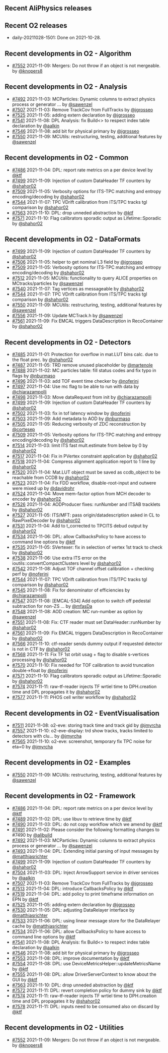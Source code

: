 ## Recent AliPhysics releases
## Recent O2 releases
- daily-20211028-1501: Done on 2021-10-28.
## Recent developments in O2 - Algorithm
- [\#7552](https://github.com/AliceO2Group/AliceO2/pull/7552) 2021-11-09: Mergers: Do not throw if an object is not mergeable. by [@knopers8](https://github.com/knopers8)
## Recent developments in O2 - Analysis
- [\#7492](https://github.com/AliceO2Group/AliceO2/pull/7492) 2021-11-03: MCParticles: Dynamic columns to extract physics process or generator … by [@sawenzel](https://github.com/sawenzel)
- [\#7507](https://github.com/AliceO2Group/AliceO2/pull/7507) 2021-11-03: Remove TrackCov from FullTracks by [@jgrosseo](https://github.com/jgrosseo)
- [\#7525](https://github.com/AliceO2Group/AliceO2/pull/7525) 2021-11-05: adding extern declaration by [@jgrosseo](https://github.com/jgrosseo)
- [\#7541](https://github.com/AliceO2Group/AliceO2/pull/7541) 2021-11-08: DPL Analysis: fix Build<> to respect index table declaration by [@aalkin](https://github.com/aalkin)
- [\#7546](https://github.com/AliceO2Group/AliceO2/pull/7546) 2021-11-08: add bit for physical primary by [@jgrosseo](https://github.com/jgrosseo)
- [\#7550](https://github.com/AliceO2Group/AliceO2/pull/7550) 2021-11-09: MCUtils: restructuring, testing, additional features by [@sawenzel](https://github.com/sawenzel)
## Recent developments in O2 - Common
- [\#7486](https://github.com/AliceO2Group/AliceO2/pull/7486) 2021-11-04: DPL: report rate metrics on a per device level by [@ktf](https://github.com/ktf)
- [\#7499](https://github.com/AliceO2Group/AliceO2/pull/7499) 2021-11-09: Injection of custom DataHeader TF counters  by [@shahor02](https://github.com/shahor02)
- [\#7509](https://github.com/AliceO2Group/AliceO2/pull/7509) 2021-11-05: Verbosity options for ITS-TPC matching and entropy encoding/decoding by [@shahor02](https://github.com/shahor02)
- [\#7544](https://github.com/AliceO2Group/AliceO2/pull/7544) 2021-11-07: TPC VDrift calibration from ITS/TPC tracks tgl comparison by [@shahor02](https://github.com/shahor02)
- [\#7563](https://github.com/AliceO2Group/AliceO2/pull/7563) 2021-11-10: DPL: drop unneded abstraction by [@ktf](https://github.com/ktf)
- [\#7571](https://github.com/AliceO2Group/AliceO2/pull/7571) 2021-11-10: Flag calibrators sporadic output as Lifetime::Sporadic by [@shahor02](https://github.com/shahor02)
## Recent developments in O2 - DataFormats
- [\#7499](https://github.com/AliceO2Group/AliceO2/pull/7499) 2021-11-09: Injection of custom DataHeader TF counters  by [@shahor02](https://github.com/shahor02)
- [\#7506](https://github.com/AliceO2Group/AliceO2/pull/7506) 2021-11-05: helper to get nominal L3 field by [@jgrosseo](https://github.com/jgrosseo)
- [\#7509](https://github.com/AliceO2Group/AliceO2/pull/7509) 2021-11-05: Verbosity options for ITS-TPC matching and entropy encoding/decoding by [@shahor02](https://github.com/shahor02)
- [\#7512](https://github.com/AliceO2Group/AliceO2/pull/7512) 2021-11-05: MCUtils: functionality to query ALICE properties on MCtracks/particles by [@sawenzel](https://github.com/sawenzel)
- [\#7540](https://github.com/AliceO2Group/AliceO2/pull/7540) 2021-11-07: Tag vertices as messageable by [@shahor02](https://github.com/shahor02)
- [\#7544](https://github.com/AliceO2Group/AliceO2/pull/7544) 2021-11-07: TPC VDrift calibration from ITS/TPC tracks tgl comparison by [@shahor02](https://github.com/shahor02)
- [\#7550](https://github.com/AliceO2Group/AliceO2/pull/7550) 2021-11-09: MCUtils: restructuring, testing, additional features by [@sawenzel](https://github.com/sawenzel)
- [\#7556](https://github.com/AliceO2Group/AliceO2/pull/7556) 2021-11-09: Update MCTrack.h by [@sawenzel](https://github.com/sawenzel)
- [\#7561](https://github.com/AliceO2Group/AliceO2/pull/7561) 2021-11-09: Fix EMCAL triggers DataDescription in RecoContainer by [@shahor02](https://github.com/shahor02)
## Recent developments in O2 - Detectors
- [\#7485](https://github.com/AliceO2Group/AliceO2/pull/7485) 2021-11-01: Protection for overflow in mat.LUT bins calc. due to the float prec. by [@shahor02](https://github.com/shahor02)
- [\#7487](https://github.com/AliceO2Group/AliceO2/pull/7487) 2021-11-05: TRD remove unused placeholder by [@martenole](https://github.com/martenole)
- [\#7488](https://github.com/AliceO2Group/AliceO2/pull/7488) 2021-11-02: MC particles table: fill status codes and fix typo in flags by [@nburmaso](https://github.com/nburmaso)
- [\#7496](https://github.com/AliceO2Group/AliceO2/pull/7496) 2021-11-03: add TOF event time checker by [@noferini](https://github.com/noferini)
- [\#7497](https://github.com/AliceO2Group/AliceO2/pull/7497) 2021-11-04: Use mc flag to be able to run with data by [@chiarazampolli](https://github.com/chiarazampolli)
- [\#7498](https://github.com/AliceO2Group/AliceO2/pull/7498) 2021-11-03: Move dataRequest from init by [@chiarazampolli](https://github.com/chiarazampolli)
- [\#7499](https://github.com/AliceO2Group/AliceO2/pull/7499) 2021-11-09: Injection of custom DataHeader TF counters  by [@shahor02](https://github.com/shahor02)
- [\#7502](https://github.com/AliceO2Group/AliceO2/pull/7502) 2021-11-03: fix in tof latency window by [@noferini](https://github.com/noferini)
- [\#7503](https://github.com/AliceO2Group/AliceO2/pull/7503) 2021-11-09: Add metadata to AOD by [@nburmaso](https://github.com/nburmaso)
- [\#7505](https://github.com/AliceO2Group/AliceO2/pull/7505) 2021-11-05: Reducing verbosity of ZDC reconstruction by [@cortesep](https://github.com/cortesep)
- [\#7509](https://github.com/AliceO2Group/AliceO2/pull/7509) 2021-11-05: Verbosity options for ITS-TPC matching and entropy encoding/decoding by [@shahor02](https://github.com/shahor02)
- [\#7514](https://github.com/AliceO2Group/AliceO2/pull/7514) 2021-11-03: limit ITS fast mult.estimate from below by 0 by [@shahor02](https://github.com/shahor02)
- [\#7517](https://github.com/AliceO2Group/AliceO2/pull/7517) 2021-11-04: Fix in PVertex constraint application by [@shahor02](https://github.com/shahor02)
- [\#7518](https://github.com/AliceO2Group/AliceO2/pull/7518) 2021-11-04: Compress alignment application report to 1 line by [@shahor02](https://github.com/shahor02)
- [\#7520](https://github.com/AliceO2Group/AliceO2/pull/7520) 2021-11-04: Mat.LUT object must be saved as ccdb_object to be reachable from CCDB by [@shahor02](https://github.com/shahor02)
- [\#7523](https://github.com/AliceO2Group/AliceO2/pull/7523) 2021-11-04: Fix FDD workflow, disable-root-input and outwere were mixed up by [@davidrohr](https://github.com/davidrohr)
- [\#7524](https://github.com/AliceO2Group/AliceO2/pull/7524) 2021-11-04: Move mem-factor option from MCH decoder to encoder by [@shahor02](https://github.com/shahor02)
- [\#7526](https://github.com/AliceO2Group/AliceO2/pull/7526) 2021-11-04: AODProducer fixes: runNumber and ITSAB tracklets by [@shahor02](https://github.com/shahor02)
- [\#7527](https://github.com/AliceO2Group/AliceO2/pull/7527) 2021-11-05: ITS/MFT: pass origin/datadescription asked in CL to RawPixelDecoder by [@shahor02](https://github.com/shahor02)
- [\#7531](https://github.com/AliceO2Group/AliceO2/pull/7531) 2021-11-04: Add to t_corrected to TPCITS debud output by [@shahor02](https://github.com/shahor02)
- [\#7534](https://github.com/AliceO2Group/AliceO2/pull/7534) 2021-11-06: DPL: allow CallbacksPolicy to have access to command line options by [@ktf](https://github.com/ktf)
- [\#7535](https://github.com/AliceO2Group/AliceO2/pull/7535) 2021-11-05: SVertexer: fix in selection of vertex 1st track to check by [@shahor02](https://github.com/shahor02)
- [\#7538](https://github.com/AliceO2Group/AliceO2/pull/7538) 2021-11-06: Use extra ITS error on the ioutils::convertCompactClusters level by [@shahor02](https://github.com/shahor02)
- [\#7542](https://github.com/AliceO2Group/AliceO2/pull/7542) 2021-11-08: Adjust TOF channel offset calibration + checking perf by [@noferini](https://github.com/noferini)
- [\#7544](https://github.com/AliceO2Group/AliceO2/pull/7544) 2021-11-07: TPC VDrift calibration from ITS/TPC tracks tgl comparison by [@shahor02](https://github.com/shahor02)
- [\#7545](https://github.com/AliceO2Group/AliceO2/pull/7545) 2021-11-08: Fix for denominator of efficiencies by [@chiarazampolli](https://github.com/chiarazampolli)
- [\#7547](https://github.com/AliceO2Group/AliceO2/pull/7547) 2021-11-08: [EMCAL-534] Add option to switch off pedestal subtraction for non-ZS … by [@mfasDa](https://github.com/mfasDa)
- [\#7548](https://github.com/AliceO2Group/AliceO2/pull/7548) 2021-11-08: AOD creation: MC run-number as option by [@sawenzel](https://github.com/sawenzel)
- [\#7551](https://github.com/AliceO2Group/AliceO2/pull/7551) 2021-11-08: Fix: CTF reader must set DataHeader::runNumber by [@shahor02](https://github.com/shahor02)
- [\#7561](https://github.com/AliceO2Group/AliceO2/pull/7561) 2021-11-09: Fix EMCAL triggers DataDescription in RecoContainer by [@shahor02](https://github.com/shahor02)
- [\#7566](https://github.com/AliceO2Group/AliceO2/pull/7566) 2021-11-10: ctf-reader sends dummy output if requested detector is not in CTF by [@shahor02](https://github.com/shahor02)
- [\#7568](https://github.com/AliceO2Group/AliceO2/pull/7568) 2021-11-11: Fix TF 1st orbit usag + flag to disable s-vertices processing by [@shahor02](https://github.com/shahor02)
- [\#7570](https://github.com/AliceO2Group/AliceO2/pull/7570) 2021-11-10: Fix needed for TOF calibration to avoid truncation double->float by [@noferini](https://github.com/noferini)
- [\#7571](https://github.com/AliceO2Group/AliceO2/pull/7571) 2021-11-10: Flag calibrators sporadic output as Lifetime::Sporadic by [@shahor02](https://github.com/shahor02)
- [\#7574](https://github.com/AliceO2Group/AliceO2/pull/7574) 2021-11-11: raw-tf-reader injects TF wrtiel time to DPH.creation time and DPL propagates it by [@shahor02](https://github.com/shahor02)
- [\#7577](https://github.com/AliceO2Group/AliceO2/pull/7577) 2021-11-11: PHOS cell writer workflow by [@shahor02](https://github.com/shahor02)
## Recent developments in O2 - EventVisualisation
- [\#7511](https://github.com/AliceO2Group/AliceO2/pull/7511) 2021-11-08: o2-eve: storing track time and track gid by [@jmyrcha](https://github.com/jmyrcha)
- [\#7557](https://github.com/AliceO2Group/AliceO2/pull/7557) 2021-11-10: o2-eve-display: trd show tracks, tracks limited to detectors with clu… by [@jmyrcha](https://github.com/jmyrcha)
- [\#7565](https://github.com/AliceO2Group/AliceO2/pull/7565) 2021-11-10: o2-eve: screenshot, temporary fix TPC noise for eta=0 by [@jmyrcha](https://github.com/jmyrcha)
## Recent developments in O2 - Examples
- [\#7550](https://github.com/AliceO2Group/AliceO2/pull/7550) 2021-11-09: MCUtils: restructuring, testing, additional features by [@sawenzel](https://github.com/sawenzel)
## Recent developments in O2 - Framework
- [\#7486](https://github.com/AliceO2Group/AliceO2/pull/7486) 2021-11-04: DPL: report rate metrics on a per device level by [@ktf](https://github.com/ktf)
- [\#7489](https://github.com/AliceO2Group/AliceO2/pull/7489) 2021-11-02: DPL: use libuv to retrieve time by [@ktf](https://github.com/ktf)
- [\#7490](https://github.com/AliceO2Group/AliceO2/pull/7490) 2021-11-03: DPL: do not copy workflow which we amend by [@ktf](https://github.com/ktf)
- [\#7491](https://github.com/AliceO2Group/AliceO2/pull/7491) 2021-11-02: Please consider the following formatting changes to #7490 by [@alibuild](https://github.com/alibuild)
- [\#7492](https://github.com/AliceO2Group/AliceO2/pull/7492) 2021-11-03: MCParticles: Dynamic columns to extract physics process or generator … by [@sawenzel](https://github.com/sawenzel)
- [\#7493](https://github.com/AliceO2Group/AliceO2/pull/7493) 2021-11-04: DPL: Extending initial parsing of input messages by [@matthiasrichter](https://github.com/matthiasrichter)
- [\#7499](https://github.com/AliceO2Group/AliceO2/pull/7499) 2021-11-09: Injection of custom DataHeader TF counters  by [@shahor02](https://github.com/shahor02)
- [\#7504](https://github.com/AliceO2Group/AliceO2/pull/7504) 2021-11-03: DPL: Inject ArrowSupport service in driver services by [@aalkin](https://github.com/aalkin)
- [\#7507](https://github.com/AliceO2Group/AliceO2/pull/7507) 2021-11-03: Remove TrackCov from FullTracks by [@jgrosseo](https://github.com/jgrosseo)
- [\#7513](https://github.com/AliceO2Group/AliceO2/pull/7513) 2021-11-04: DPL: introduce CallbacksPolicy by [@ktf](https://github.com/ktf)
- [\#7519](https://github.com/AliceO2Group/AliceO2/pull/7519) 2021-11-04: DPL: add policy to print timeframe information on EPN by [@ktf](https://github.com/ktf)
- [\#7525](https://github.com/AliceO2Group/AliceO2/pull/7525) 2021-11-05: adding extern declaration by [@jgrosseo](https://github.com/jgrosseo)
- [\#7530](https://github.com/AliceO2Group/AliceO2/pull/7530) 2021-11-05: DPL: adjusting DataRelayer interface by [@matthiasrichter](https://github.com/matthiasrichter)
- [\#7533](https://github.com/AliceO2Group/AliceO2/pull/7533) 2021-11-06: DPL: using linear message store for the DataRelayer cache by [@matthiasrichter](https://github.com/matthiasrichter)
- [\#7534](https://github.com/AliceO2Group/AliceO2/pull/7534) 2021-11-06: DPL: allow CallbacksPolicy to have access to command line options by [@ktf](https://github.com/ktf)
- [\#7541](https://github.com/AliceO2Group/AliceO2/pull/7541) 2021-11-08: DPL Analysis: fix Build<> to respect index table declaration by [@aalkin](https://github.com/aalkin)
- [\#7546](https://github.com/AliceO2Group/AliceO2/pull/7546) 2021-11-08: add bit for physical primary by [@jgrosseo](https://github.com/jgrosseo)
- [\#7553](https://github.com/AliceO2Group/AliceO2/pull/7553) 2021-11-08: DPL: improve documentation by [@ktf](https://github.com/ktf)
- [\#7554](https://github.com/AliceO2Group/AliceO2/pull/7554) 2021-11-08: DPL: use DeviceMetricsHelper::updateMetricsName by [@ktf](https://github.com/ktf)
- [\#7555](https://github.com/AliceO2Group/AliceO2/pull/7555) 2021-11-08: DPL: allow DriverServerContext to know about the GUI by [@ktf](https://github.com/ktf)
- [\#7563](https://github.com/AliceO2Group/AliceO2/pull/7563) 2021-11-10: DPL: drop unneded abstraction by [@ktf](https://github.com/ktf)
- [\#7572](https://github.com/AliceO2Group/AliceO2/pull/7572) 2021-11-11: DPL: revert completion policy for dummy sink by [@ktf](https://github.com/ktf)
- [\#7574](https://github.com/AliceO2Group/AliceO2/pull/7574) 2021-11-11: raw-tf-reader injects TF wrtiel time to DPH.creation time and DPL propagates it by [@shahor02](https://github.com/shahor02)
- [\#7578](https://github.com/AliceO2Group/AliceO2/pull/7578) 2021-11-11: DPL: inputs need to be consumed also on discard by [@ktf](https://github.com/ktf)
## Recent developments in O2 - Utilities
- [\#7552](https://github.com/AliceO2Group/AliceO2/pull/7552) 2021-11-09: Mergers: Do not throw if an object is not mergeable. by [@knopers8](https://github.com/knopers8)
